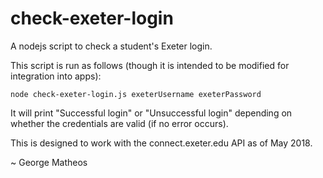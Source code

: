 # check-exeter-login
A nodejs script to check a student's Exeter login.

This script is run as follows (though it is intended to be modified for integration into apps):
```shell
node check-exeter-login.js exeterUsername exeterPassword
```
It will print "Successful login" or "Unsuccessful login" depending on whether the credentials are valid (if no error occurs).

This is designed to work with the connect.exeter.edu API as of May 2018.

~ George Matheos
